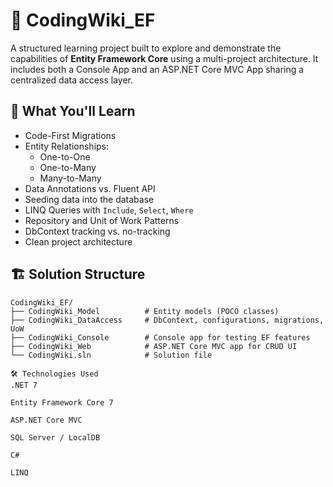 # 📘 CodingWiki_EF

A structured learning project built to explore and demonstrate the capabilities of **Entity Framework Core** using a multi-project architecture. It includes both a Console App and an ASP.NET Core MVC App sharing a centralized data access layer.

## 🧠 What You'll Learn

- Code-First Migrations
- Entity Relationships:
  - One-to-One
  - One-to-Many
  - Many-to-Many
- Data Annotations vs. Fluent API
- Seeding data into the database
- LINQ Queries with `Include`, `Select`, `Where`
- Repository and Unit of Work Patterns
- DbContext tracking vs. no-tracking
- Clean project architecture

## 🏗️ Solution Structure

```plaintext
CodingWiki_EF/
├── CodingWiki_Model          # Entity models (POCO classes)
├── CodingWiki_DataAccess     # DbContext, configurations, migrations, UoW
├── CodingWiki_Console        # Console app for testing EF features
├── CodingWiki_Web            # ASP.NET Core MVC app for CRUD UI
└── CodingWiki.sln            # Solution file

🛠 Technologies Used
.NET 7

Entity Framework Core 7

ASP.NET Core MVC

SQL Server / LocalDB

C#

LINQ
